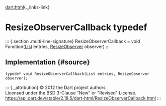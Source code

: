[dart:html](../dart-html/dart-html-library){._links-link}

ResizeObserverCallback typedef
==============================

::: {.section .multi-line-signature}
ResizeObserverCallback = void Function([List](../dart-core/list-class)
entries, [ResizeObserver](resizeobserver-class) observer)
:::

Implementation {#source}
--------------

``` {.language-dart data-language="dart"}
typedef void ResizeObserverCallback(List entries, ResizeObserver observer);
```

::: {._attribution}
© 2012 the Dart project authors\
Licensed under the BSD 3-Clause \"New\" or \"Revised\" License.\
<https://api.dart.dev/stable/2.18.5/dart-html/ResizeObserverCallback.html>
:::

